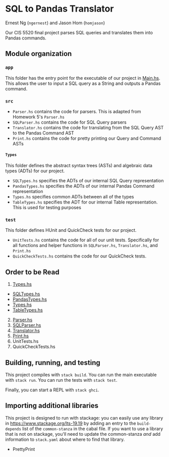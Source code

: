 # SQL to Pandas Translator
Ernest Ng (`ngernest`) and Jason Hom (`homjason`)

Our CIS 5520 final project parses SQL queries and translates them into Pandas
commands.

<!-- This is an "Empty project" for Haskell. It is configured in the same way as
the lecture demo and homework assignments for CIS 5520, but contains no
code. Feel free to use this project for experimentation!

If you want to change the name of this project, look for all occurrences of
`project-cis5520` in the `project-cis5520.cabal` file and in the `hie.yaml` 
file. (And change the name of the cabal file to match your new name!) -->

## Module organization

<!-- Haskell packages typically divide their source code into three separate places:
  - The bulk of your code should be developed as a reusable library in 
    modules in the `src` directory. We've created [Lib.hs](src/Lib.hs) 
    for you to get started. You can add additional modules here.
  
  - The entry point for your executable is in [Main.hs](app/Main.hs). 
  
  - All of your test cases should be in [the test directory](test/Spec.hs). -->

### `app`
This folder has the entry point for the executable of our project in [Main.hs](app/Main.hs).
This allows the user to input a SQL query as a String and outputs a Pandas command.

### `src`

* `Parser.hs` contains the code for parsers. This is adapted from Homework 5's `Parser.hs`
* `SQLParser.hs` contains the code for SQL Query parsers
* `Translator.hs` contains the code for translating from the SQL Query AST to the Pandas Command AST
* `Print.hs` contains the code for pretty printing our Query and Command ASTs

#### `Types`
This folder defines the abstract syntax trees (ASTs) and algebraic data types (ADTs) for our project.

* `SQLTypes.hs` specifies the ADTs of our internal SQL Query representation
* `PandasTypes.hs` specifies the ADTs of our internal Pandas Command representation
* `Types.hs` specifies common ADTs between all of the types
* `TableTypes.hs` specifies the ADT for our internal Table representation. This is used for testing purposes

### `test`
This folder defines HUnit and QuickCheck tests for our project.

* `UnitTests.hs` contains the code for all of our unit tests. Specifically for all functions and helper functions in `SQLParser.hs`, `Translator.hs`, and `Print.hs`
* `QuickCheckTests.hs` contains the code for our QuickCheck tests. 

## Order to be Read
1. [Types.hs](src/Types)
  * [SQLTypes.hs](src/Types/SQLTypes.hs)
  * [PandasTypes.hs](src/Types/PandasTypes.hs)
  * [Types.hs](src/Types/Types.hs)
  * [TableTypes.hs](src/Types/TableTypes.hs)
2. [Parser.hs](src/Parser.hs)
3. [SQLParser.hs](src/SQLParser.hs)
4. [Translator.hs](src/Translator.hs)
5. [Print.hs](src/Print.hs)
6. UnitTests.hs
7. QuickCheckTests.hs

## Building, running, and testing

This project compiles with `stack build`. 
You can run the main executable with `stack run`.
You can run the tests with `stack test`. 

Finally, you can start a REPL with `stack ghci`.

## Importing additional libraries

This project is designed to run with stackage: you can easily use any library
in https://www.stackage.org/lts-19.19 by adding an entry to the
`build-depends` list of the `common-stanza` in the cabal file. If you want to
use a library that is not on stackage, you'll need to update the common-stanza
*and* add information to `stack.yaml` about where to find that library.

* PrettyPrint

